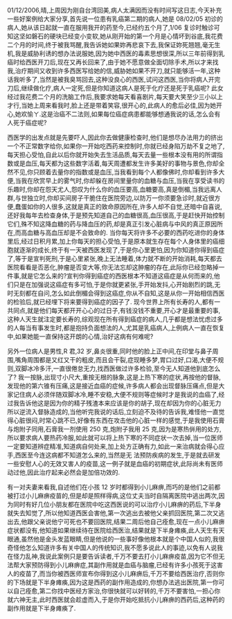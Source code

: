 01/12/2006,晴,上周因为刚自台湾回美,病人太满因而没有时间写这日志,今天补充一些好案例给大家分享,首先说一位患有乳癌第二期的病人,她是 08/02/05 初诊的病人,她从该日起就一直在服用我开的药至今,已经约五个月了,1/06 复诊时触诊可知这坚如磐石的硬块已经变小变软,她从刚开始的第一个月是心情坏到谷底,我花费二个月的时间,终于被我骂醒,我告诉她如果妳再悲哀下去,我保证妳死翘翘,毫无生机,我是威胁利诱的想办法说服她,因为她中西医的毒素思想很深,所以三年前得到乳癌时给西医开刀后,现在又再长回来了,由于她不愿意做全面切除手术,所以才来找我,治疗期间又收到许多西医写给她的信,威胁她如果不开刀,就只能够活一年,这种话我听多了,当然是被我臭骂回去,这种没良心的西医,试问这西医,当你将病人开完刀后,继续做化疗,病人一定死,但是你知道这病人是死于化疗还是死于乳癌呢? 此女经过我花费二个月的洗脑工作后,我要求她每天看喜剧片,每天要大笑至少三小以上才行,当她上周来看我时,脸上还是带着笑容,很开心的,此病人的愈后必佳,因为她开心,她欢愉ㄚ.这是治癌不二法则,如果每位癌症病患都能够想通我说的话,怎么会有人死于癌症呢?

西医学的出发点就是先要吓人,因此你去做健康检查时,他们是想尽办法用力的挤出一个不正常数字给你,如果你一开始吃西药来控制时,你就已经身陷万劫不复之地了,每天担心受怕,自此以后你就开始失去生活品质,每天去量一些根本没有用的所谓指数或是血压,每天都为这些数字活着,每天周遭都发生许多美好的事物与景色,你却全然不见,你只顾着去量你的指数或是血压,当我看到每个人都像佛时,你却看到许多大便,当我在欣赏早上的雾气时,你却躲在房间里量你的血糖与血压,当我在享受读书的乐趣时,你却在怨天尤人,怨叹为什么你的血压要高,血糖要高,真是倒楣,当我远离人群,与世独立时,你却买间房子干脆住在医院旁边,以防万一你须要急诊时,就近很方便,蠢蛋如你的人很多,这就是真正的致命原因所在,许多人却不自觉,还暗中自喜说,还好我每年去检查身体,于是预先知道自己的血糖很高,血压很高,于是赶快开始控制它们,殊不知这降血糖的药与降血压的药,却是真正引发心脏病与中风的真正原因所在,而高血糖与高血压却是不会致命的. 当你每天将许多不必要的西药吃进你的身体里后,经过日积月累,加上你每天的担心受怕,于是原本就生存在每个人身体里的癌细胞就逐渐的成长,终于有一天被西医发现了,于是你心里更怕,因为你知道你得到癌症了,等于是宣判死刑,于是心里紧张,晚上无法睡着,体力就不断的开始消耗,每天都去医院看看是否恶化,肿瘤是否变大等,你无法忘却这肿瘤的存在,此际你已经忽略掉一件事,就是它怎么来的?宣判你得到癌症的西医根本不知道这癌症是从何而来的,他们只是在加强说这癌症有多可怕,于是你就更紧张,手开始发抖,心开始剧烈的跳,无时无刻都在自问,怎么如此倒楣会得到这癌症,你从不自知,这是从你一开始相信西医的检验后,就已经埋下将来要得到癌症的因子了. 现今世界上所有长寿的人,都有一共同点,就是他们每天都开开心心的过日子,有钱没钱不重要,开心才是最重要的事,这种人天生就注定要长寿的,综观现在所有得到癌症的病人,几乎都是想法忧虑过多的人每当有事发生时,都是抱持负面想法的人,尤其是乳癌病人,上例病人一直在恢复中,如果她能一直保持这开朗的心情,治好这病有何难呢?

另外一位病人是男性,R 君,32 岁,鼻炎很重,同时他的脸上正中间,在印堂与鼻子周围,嘴角周围都是又红又干的粗皮,而且会干裂,症现睡多梦,胃口过好,口渴,大便不规则,双脚冰冷多汗,一直很倦怠无力,找西医做过许多检验,至今无人知道他到底怎么了? 我一按脉,出现寸小尺大,重按无根的脉象,这是上热下寒的症状,再按他的督脉,发现他的第六锥有压痛,这是接近血癌的症候,许多病人都会出现督脉压痛点,但是大家记住病人必须伴随双脚冰冷,睡不安稳,大便不规则等症候时才是我说的血癌了,经过我告诉他这是因为你的精子残渣本来应该是你的胡子,现在却因为你的心脏无力所以逆流入督脉造成的,当他听完我说的话后,立刻迫不及待的告诉我,难怪他一直觉得心脏很闷,时常心跳不已,好像有东西在攻击他的心脏一样的感觉,于是我使用石膏与炮附子同用,石膏我一剂使用 250 克,炮附子我用 25 克,因为是寒热倂用的处方,所以要求病人要热药冷服,如此就可以将上热下寒的不同症状一次去掉,当一位医师一定要知道辨症精准,知道病自何处来,加上处方正确有力,如此一来治病就会得心应手,西医至今连这病都不知道怎么来的,当然是无 法预防疾病的发生,于是就去研发一些安慰人心的无效又害人的疫苗,这一例子就是血癌的初期症状,此际尚未有医师动过他,因此治疗起来必然会是加倍功效的.

有一对夫妻来看我,自述他们在小孩 12 岁时都得到小儿麻痹,而巧的是他们之前都被打过小儿麻痹疫苗的,但是却是照样得病,这位丈夫当时自隔离医院中逃出两次,因为同时有好几位小朋友都在医院中吃这西医说的可以治疗小儿麻痹的药后,下半身就失去知觉了,所以他知道西医会害他,第一次逃出去被他父亲抓回医院,第二次又逃出去,他跟父亲说他宁可死也不要回医院,结果二周后他自己痊愈,现在一点小儿麻痹症状都没有,他知道如果继续待在医院给西医治,结果就是下半身瘫痪,此人天生有天眼通,虽然他是金头发蓝眼睛,但是他说的一些事好像他根本就是个中国人似的,我很奇怪他怎么知道许多有关中国人的传统知识,我不愿多说此人的事迹,以免有人说我在怪力乱神,我说此案例只是要告诉读者,千万不要去打小儿麻痹疫苗,因为它不但无法帮大家预防得到小儿麻痹症,其副作用就是血癌与脑瘤,已经有许多小孩死于这害人的疫苗了,而当你被西医师宣布你得到这小儿麻痹后,千万不要给西医治疗,否则你的下场就是下半身瘫痪,因为这是西药的副作用造成的,你想办法逃出医院,第一你可以自己痊愈,第二你找中医经方家治,你很快就可以好转的,千万不要害怕,一担心你就六神无主,此时西医就会趁虚而入,于是你开始吃抵抗小儿麻痹的西药后,这种药的副作用就是下半身瘫痪了.
